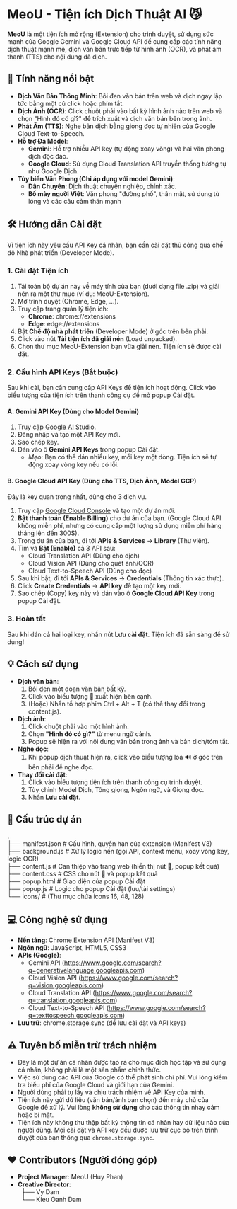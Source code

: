 # **MeoU \- Tiện ích Dịch Thuật AI 😼**

**MeoU** là một tiện ích mở rộng (Extension) cho trình duyệt, sử dụng sức mạnh của Google Gemini và Google Cloud API để cung cấp các tính năng dịch thuật mạnh mẽ, dịch văn bản trực tiếp từ hình ảnh (OCR), và phát âm thanh (TTS) cho nội dung đã dịch.

## **🚀 Tính năng nổi bật**

* **Dịch Văn Bản Thông Minh**: Bôi đen văn bản trên web và dịch ngay lập tức bằng một cú click hoặc phím tắt.  
* **Dịch Ảnh (OCR)**: Click chuột phải vào bất kỳ hình ảnh nào trên web và chọn "Hình đó có gì?" để trích xuất và dịch văn bản bên trong ảnh.  
* **Phát Âm (TTS)**: Nghe bản dịch bằng giọng đọc tự nhiên của Google Cloud Text-to-Speech.  
* **Hỗ trợ Đa Model**:  
  * **Gemini**: Hỗ trợ nhiều API key (tự động xoay vòng) và hai văn phong dịch độc đáo.  
  * **Google Cloud**: Sử dụng Cloud Translation API truyền thống tương tự như Google Dịch.  
* **Tùy biến Văn Phong (Chỉ áp dụng với model Gemini)**:  
  * **Dân Chuyên**: Dịch thuật chuyên nghiệp, chính xác.  
  * **Bố mày người Việt**: Văn phong "đường phố", thân mật, sử dụng từ lóng và các câu cảm thán mạnh

## **🛠️ Hướng dẫn Cài đặt**

Vì tiện ích này yêu cầu API Key cá nhân, bạn cần cài đặt thủ công qua chế độ Nhà phát triển (Developer Mode).

### **1\. Cài đặt Tiện ích**

1. Tải toàn bộ dự án này về máy tính của bạn (dưới dạng file .zip) và giải nén ra một thư mục (ví dụ: MeoU-Extension).  
2. Mở trình duyệt (Chrome, Edge, ...).  
3. Truy cập trang quản lý tiện ích:  
   * **Chrome**: chrome://extensions  
   * **Edge**: edge://extensions  
4. Bật **Chế độ nhà phát triển** (Developer Mode) ở góc trên bên phải.  
5. Click vào nút **Tải tiện ích đã giải nén** (Load unpacked).  
6. Chọn thư mục MeoU-Extension bạn vừa giải nén. Tiện ích sẽ được cài đặt.

### **2\. Cấu hình API Keys (Bắt buộc)**

Sau khi cài, bạn cần cung cấp API Keys để tiện ích hoạt động. Click vào biểu tượng của tiện ích trên thanh công cụ để mở popup Cài đặt.

#### **A. Gemini API Key (Dùng cho Model Gemini)**

1. Truy cập [Google AI Studio](https://aistudio.google.com/app/apikey).  
2. Đăng nhập và tạo một API Key mới.  
3. Sao chép key.  
4. Dán vào ô **Gemini API Keys** trong popup Cài đặt.  
   * *Mẹo*: Bạn có thể dán nhiều key, mỗi key một dòng. Tiện ích sẽ tự động xoay vòng key nếu có lỗi.

#### **B. Google Cloud API Key (Dùng cho TTS, Dịch Ảnh, Model GCP)**

Đây là key quan trọng nhất, dùng cho 3 dịch vụ.

1. Truy cập [Google Cloud Console](https://console.cloud.google.com/) và tạo một dự án mới.  
2. **Bật thanh toán (Enable Billing)** cho dự án của bạn. (Google Cloud API không miễn phí, nhưng có cung cấp một lượng sử dụng miễn phí hàng tháng lên đến 300$).  
3. Trong dự án của bạn, đi tới **APIs & Services** \-\> **Library** (Thư viện).  
4. Tìm và **Bật (Enable)** cả 3 API sau:  
   * Cloud Translation API (Dùng cho dịch)  
   * Cloud Vision API (Dùng cho quét ảnh/OCR)  
   * Cloud Text-to-Speech API (Dùng cho đọc)  
5. Sau khi bật, đi tới **APIs & Services** \-\> **Credentials** (Thông tin xác thực).  
6. Click **Create Credentials** \-\> **API key** để tạo một key mới.  
7. Sao chép (Copy) key này và dán vào ô **Google Cloud API Key** trong popup Cài đặt.

### **3\. Hoàn tất**

Sau khi dán cả hai loại key, nhấn nút **Lưu cài đặt**. Tiện ích đã sẵn sàng để sử dụng\!

## **💡 Cách sử dụng**

* **Dịch văn bản**:  
  1. Bôi đen một đoạn văn bản bất kỳ.  
  2. Click vào biểu tượng 🧐 xuất hiện bên cạnh.  
  3. (Hoặc) Nhấn tổ hợp phím Ctrl \+ Alt \+ T (có thể thay đổi trong content.js).  
* **Dịch ảnh**:  
  1. Click chuột phải vào một hình ảnh.  
  2. Chọn **"Hình đó có gì?"** từ menu ngữ cảnh.  
  3. Popup sẽ hiện ra với nội dung văn bản trong ảnh và bản dịch/tóm tắt.  
* **Nghe đọc**:  
  1. Khi popup dịch thuật hiện ra, click vào biểu tượng loa 🔊 ở góc trên bên phải để nghe đọc.  
* **Thay đổi cài đặt**:  
  1. Click vào biểu tượng tiện ích trên thanh công cụ trình duyệt.  
  2. Tùy chỉnh Model Dịch, Tông giọng, Ngôn ngữ, và Giọng đọc.  
  3. Nhấn **Lưu cài đặt**.

## **📂 Cấu trúc dự án**

.  
├── manifest.json     \# Cấu hình, quyền hạn của extension (Manifest V3)  
├── background.js     \# Xử lý logic nền (gọi API, context menu, xoay vòng key, logic OCR)  
├── content.js        \# Can thiệp vào trang web (hiển thị nút 🧐, popup kết quả)  
├── content.css       \# CSS cho nút 🧐 và popup kết quả  
├── popup.html        \# Giao diện của popup Cài đặt  
├── popup.js          \# Logic cho popup Cài đặt (lưu/tải settings)  
└── icons/            \# (Thư mục chứa icons 16, 48, 128\)

## **💻 Công nghệ sử dụng**

* **Nền tảng**: Chrome Extension API (Manifest V3)  
* **Ngôn ngữ**: JavaScript, HTML5, CSS3  
* **APIs (Google)**:  
  * Gemini API (https://www.google.com/search?q=generativelanguage.googleapis.com)  
  * Cloud Vision API (https://www.google.com/search?q=vision.googleapis.com)  
  * Cloud Translation API (https://www.google.com/search?q=translation.googleapis.com)  
  * Cloud Text-to-Speech API (https://www.google.com/search?q=texttospeech.googleapis.com)  
* **Lưu trữ**: chrome.storage.sync (để lưu cài đặt và API keys)

## **⚠️ Tuyên bố miễn trừ trách nhiệm**

* Đây là một dự án cá nhân được tạo ra cho mục đích học tập và sử dụng cá nhân, không phải là một sản phẩm chính thức.  
* Việc sử dụng các API của Google có thể phát sinh chi phí. Vui lòng kiểm tra biểu phí của Google Cloud và giới hạn của Gemini.  
* Người dùng phải tự lấy và chịu trách nhiệm về API Key của mình.  
* Tiện ích này gửi dữ liệu (văn bản/ảnh bạn chọn) đến máy chủ của Google để xử lý. Vui lòng **không sử dụng** cho các thông tin nhạy cảm hoặc bí mật.  
* Tiện ích này không thu thập bất kỳ thông tin cá nhân hay dữ liệu nào của người dùng. Mọi cài đặt và API key đều được lưu trữ cục bộ trên trình duyệt của bạn thông qua `chrome.storage.sync`.

## **❤️ Contributors (Người đóng góp)**

* **Project Manager**: MeoU (Huy Phan)
* **Creative Director**:
    <br>&nbsp;&nbsp;├── Vy Dam
    <br>&nbsp;&nbsp;└── Kieu Oanh Dam
                   
